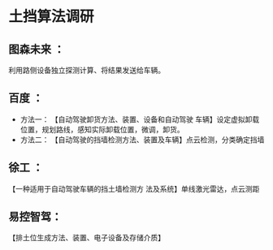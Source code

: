 # 土挡算法调研

## 图森未来 ：
利用路侧设备独立探测计算、将结果发送给车辆。

## 百度 ：
- 方法一： 【自动驾驶卸货方法、装置、设备和自动驾驶
车辆】设定虚拟卸载位置，规划路线，感知实际卸载位置，微调，卸货。
- 方法二： 【自动驾驶的挡墙检测方法、装置及车辆】点云检测，分类确定挡墙

## 徐工 ：
【一种适用于自动驾驶车辆的挡土墙检测方
法及系统】单线激光雷达，点云测距

## 易控智驾：
【排土位生成方法、装置、电子设备及存储介质】